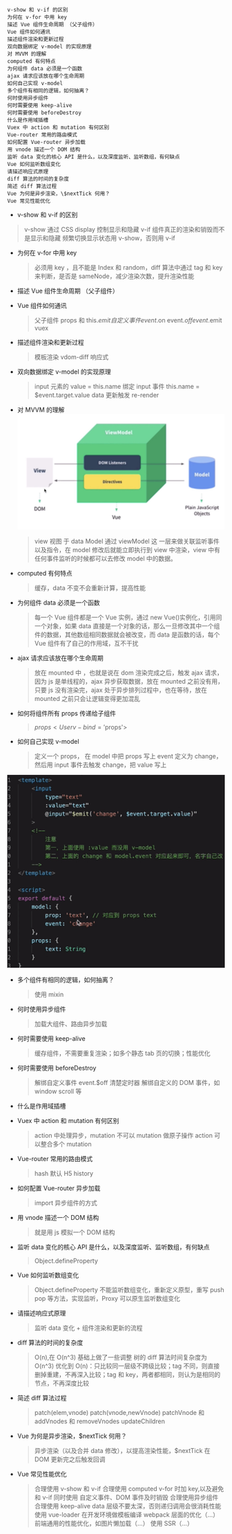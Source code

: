 ```
v-show 和 v-if 的区别
为何在 v-for 中用 key
描述 Vue 组件生命周期 （父子组件）
Vue 组件如何通讯
描述组件渲染和更新过程
双向数据绑定 v-model 的实现原理
对 MVVM 的理解
computed 有何特点
为何组件 data 必须是一个函数
ajax 请求应该放在哪个生命周期
如何自己实现 v-model
多个组件有相同的逻辑，如何抽离？
何时使用异步组件
何时需要使用 keep-alive
何时需要使用 beforeDestroy
什么是作用域插槽
Vuex 中 action 和 mutation 有何区别
Vue-router 常用的路由模式
如何配置 Vue-router 异步加载
用 vnode 描述一个 DOM 结构
监听 data 变化的核心 API 是什么，以及深度监听、监听数组，有何缺点
Vue 如何监听数组变化
请描述响应式原理
diff 算法的时间的复杂度
简述 diff 算法过程
Vue 为何是异步渲染，\$nextTick 何用？
Vue 常见性能优化
```

- v-show 和 v-if 的区别

> v-show 通过 CSS display 控制显示和隐藏
> v-if 组件真正的渲染和销毁而不是显示和隐藏
> 频繁切换显示状态用 v-show，否则用 v-if

- 为何在 v-for 中用 key

  > 必须用 key ，且不能是 Index 和 random，diff 算法中通过 tag 和 key 来判断，是否是 sameNode，减少渲染次数，提升渲染性能

- 描述 Vue 组件生命周期 （父子组件）

- Vue 组件如何通讯

  > 父子组件 props 和 this.$emit 
  > 自定义事件 event.$on event.$off event.$emit
  > vuex

- 描述组件渲染和更新过程

  > 模板渲染 vdom-diff 响应式

- 双向数据绑定 v-model 的实现原理

  > input 元素的 value = this.name
  > 绑定 input 事件 this.name = \$event.target.value
  > data 更新触发 re-render

- 对 MVVM 的理解
  ![MVVM模型](./resource/005/MVVM模型.jpg)

  > view 视图 于 data Model 通过 viewModel 这 一层来做关联监听事件以及指令，在 model 修改后就能立即执行到 view 中渲染，view 中有任何事件监听的时候都可以去修改 model 中的数据。

- computed 有何特点

  > 缓存，data 不变不会重新计算，提高性能

- 为何组件 data 必须是一个函数

  > 每一个 Vue 组件都是一个 Vue 实例，通过 new Vue()实例化，引用同一个对象，如果 data 直接是一个对象的话，那么一旦修改其中一个组件的数据，其他数组相同数据就会被改变，而 data 是函数的话，每个 Vue 组件有了自己的作用域，互不干扰

- ajax 请求应该放在哪个生命周期

  > 放在 mounted 中 ，也就是说在 dom 渲染完成之后，触发 ajax 请求，因为 js 是单线程的，ajax 异步获取数据，放在 mounted 之前没有用，只要 js 没有渲染完，ajax 处于异步排列过程中，也在等待，放在 mounted 之前只会让逻辑变得更加混乱

- 如何将组件所有 props 传递给子组件

  > $props  <User v-bind='$props'>

- 如何自己实现 v-model
  
  > 定义一个 props， 在 model 中把 props 写上 event 定义为 change，然后用 input 事件去触发 change，把 value 写上

![自己实现v-model](./resource/006/自己实现v-model.jpg)

- 多个组件有相同的逻辑，如何抽离？

  > 使用 mixin

- 何时使用异步组件

  > 加载大组件、路由异步加载

- 何时需要使用 keep-alive

  > 缓存组件，不需要重复渲染；如多个静态 tab 页的切换；性能优化

- 何时需要使用 beforeDestroy

  > 解绑自定义事件 event.\$off
  > 清楚定时器
  > 解绑自定义的 DOM 事件，如 window scroll 等

- 什么是作用域插槽

- Vuex 中 action 和 mutation 有何区别

  > action 中处理异步，mutation 不可以
  > mutation 做原子操作
  > action 可以整合多个 mutation

- Vue-router 常用的路由模式

  > hash 默认
  > H5 history

- 如何配置 Vue-router 异步加载

  > import 异步组件的方式

- 用 vnode 描述一个 DOM 结构

  > 就是用 js 模拟一个 DOM 结构

- 监听 data 变化的核心 API 是什么，以及深度监听、监听数组，有何缺点

  > Object.defineProperty

- Vue 如何监听数组变化

  > Object.defineProperty 不能监听数组变化，重新定义原型，重写 push pop 等方法，实现监听，Proxy 可以原生监听数组变化

- 请描述响应式原理

  > 监听 data 变化 + 组件渲染和更新的流程

- diff 算法的时间的复杂度

  > O(n),在 O(n^3) 基础上做了一些调整
  > 树的 diff 算法时间复杂度为 O(n^3)
  > 优化到 O(n)：只比较同一层级不跨级比较；tag 不同，则直接删掉重建，不再深入比较；tag 和 key，两者都相同，则认为是相同的节点，不再深度比较

- 简述 diff 算法过程

  > patch(elem,vnode) patch(vnode,newVnode)
  > patchVnode 和 addVnodes 和 removeVnodes
  > updateChildren

- Vue 为何是异步渲染，\$nextTick 何用？

  > 异步渲染（以及合并 data 修改），以提高渲染性能，\$nextTick 在 DOM 更新完之后触发回调

- Vue 常见性能优化
  > 合理使用 v-show 和 v-if
  > 合理使用 computed
  > v-for 时加 key,以及避免和 v-if 同时使用
  > 自定义事件、DOM 事件及时销毁
  > 合理使用异步组件
  > 合理使用 keep-alive
  > data 层级不要太深，否则递归调用会很消耗性能
  > 使用 vue-loader 在开发环境做模板编译
  > webpack 层面的优化（...）
  > 前端通用的性能优化，如图片懒加载（...）
  > 使用 SSR（...）
